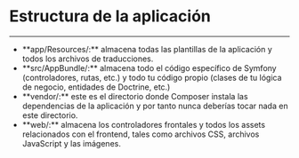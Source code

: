 # Estructura de la aplicación
-----------------------------

* <!-- .element: class="fragment" data-fragment-index="4" --> **app/Resources/:** almacena todas las plantillas de la aplicación y todos los archivos de traducciones.

* <!-- .element: class="fragment" data-fragment-index="5" --> **src/AppBundle/:** almacena todo el código específico de Symfony (controladores, rutas, etc.) y todo tu código propio (clases de tu lógica de negocio, entidades de Doctrine, etc.)

* <!-- .element: class="fragment" data-fragment-index="6" --> **vendor/:** este es el directorio donde Composer instala las dependencias de la aplicación y por tanto nunca deberías tocar nada en este directorio.

* <!-- .element: class="fragment" data-fragment-index="7" --> **web/:** almacena los controladores frontales y todos los assets relacionados con el frontend, tales como archivos CSS, archivos JavaScript y las imágenes.